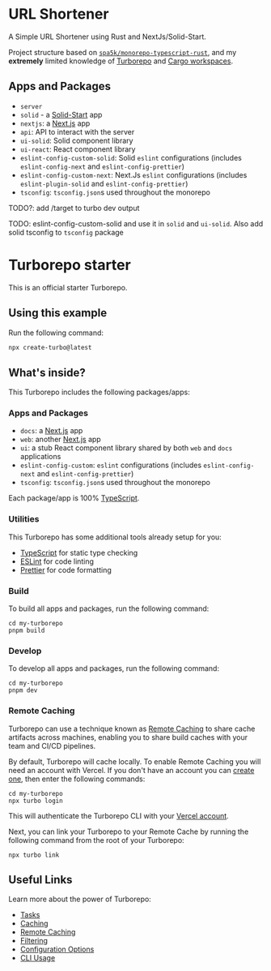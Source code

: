 # URL Shortener

A Simple URL Shortener using Rust and NextJs/Solid-Start.

Project structure based on [`spa5k/monorepo-typescript-rust`](https://github.com/spa5k/monorepo-typescript-rust), and my **extremely**
limited knowledge of [Turborepo](https://turbo.build/repo) and
[Cargo workspaces](https://doc.rust-lang.org/book/ch14-03-cargo-workspaces.html).

## Apps and Packages

- `server`
- `solid` - a [Solid-Start](https://start.solidjs.com/) app
- `nextjs`: a [Next.js](https://nextjs.org/) app
- `api`: API to interact with the server
- `ui-solid`: Solid component library
- `ui-react`: React component library
- `eslint-config-custom-solid`: Solid `eslint` configurations (includes `eslint-config-next` and `eslint-config-prettier`)
- `eslint-config-custom-next`: Next.Js `eslint` configurations (includes `eslint-plugin-solid` and `eslint-config-prettier`)
- `tsconfig`: `tsconfig.json`s used throughout the monorepo


TODO?: add /target to turbo dev output

TODO: eslint-config-custom-solid and use it in `solid` and `ui-solid`. Also add solid tsconfig to `tsconfig` package


# Turborepo starter

This is an official starter Turborepo.

## Using this example

Run the following command:

```sh
npx create-turbo@latest
```

## What's inside?

This Turborepo includes the following packages/apps:

### Apps and Packages

- `docs`: a [Next.js](https://nextjs.org/) app
- `web`: another [Next.js](https://nextjs.org/) app
- `ui`: a stub React component library shared by both `web` and `docs` applications
- `eslint-config-custom`: `eslint` configurations (includes `eslint-config-next` and `eslint-config-prettier`)
- `tsconfig`: `tsconfig.json`s used throughout the monorepo

Each package/app is 100% [TypeScript](https://www.typescriptlang.org/).

### Utilities

This Turborepo has some additional tools already setup for you:

- [TypeScript](https://www.typescriptlang.org/) for static type checking
- [ESLint](https://eslint.org/) for code linting
- [Prettier](https://prettier.io) for code formatting

### Build

To build all apps and packages, run the following command:

```
cd my-turborepo
pnpm build
```

### Develop

To develop all apps and packages, run the following command:

```
cd my-turborepo
pnpm dev
```

### Remote Caching

Turborepo can use a technique known as [Remote Caching](https://turbo.build/repo/docs/core-concepts/remote-caching) to share cache artifacts across machines, enabling you to share build caches with your team and CI/CD pipelines.

By default, Turborepo will cache locally. To enable Remote Caching you will need an account with Vercel. If you don't have an account you can [create one](https://vercel.com/signup), then enter the following commands:

```
cd my-turborepo
npx turbo login
```

This will authenticate the Turborepo CLI with your [Vercel account](https://vercel.com/docs/concepts/personal-accounts/overview).

Next, you can link your Turborepo to your Remote Cache by running the following command from the root of your Turborepo:

```
npx turbo link
```

## Useful Links

Learn more about the power of Turborepo:

- [Tasks](https://turbo.build/repo/docs/core-concepts/monorepos/running-tasks)
- [Caching](https://turbo.build/repo/docs/core-concepts/caching)
- [Remote Caching](https://turbo.build/repo/docs/core-concepts/remote-caching)
- [Filtering](https://turbo.build/repo/docs/core-concepts/monorepos/filtering)
- [Configuration Options](https://turbo.build/repo/docs/reference/configuration)
- [CLI Usage](https://turbo.build/repo/docs/reference/command-line-reference)
